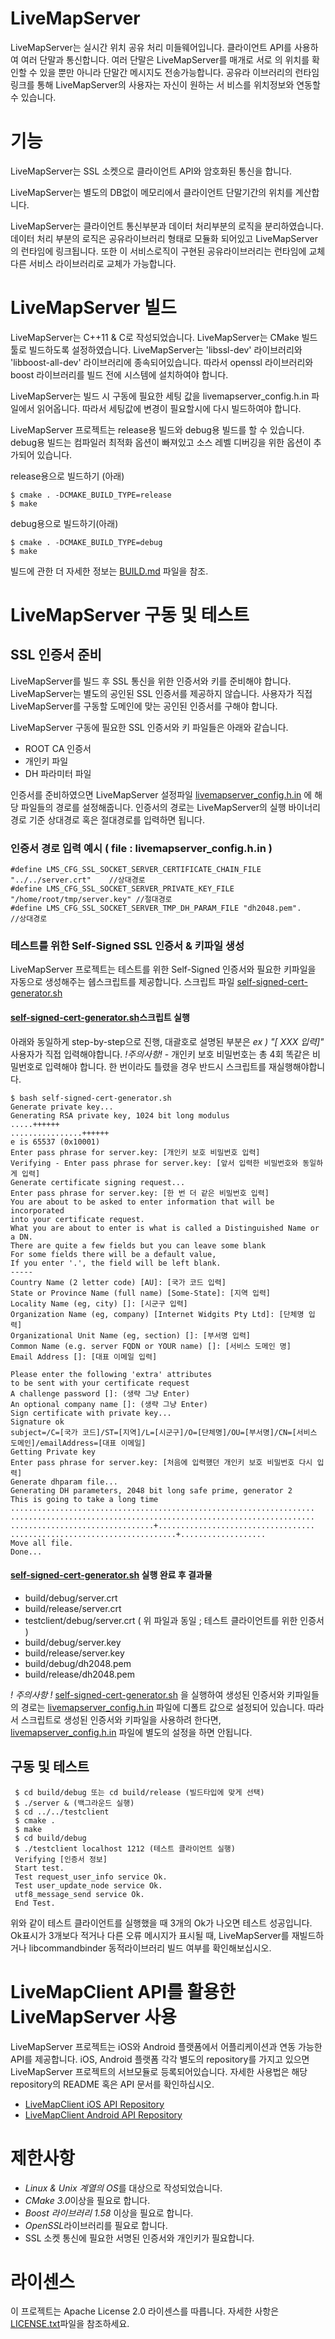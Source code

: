 
LiveMapServer
=======

LiveMapServer는 실시간 위치 공유 처리 미들웨어입니다. 클라이언트 API를
사용하여 여러 단말과 통신합니다. 여러 단말은 LiveMapServer를 매개로 서로
의 위치를 확인할 수 있을 뿐만 아니라 단말간 메시지도 전송가능합니다. 공유라
이브러리의 런타임 링크를 통해 LiveMapServer의 사용자는 자신이 원하는 서
비스를 위치정보와 연동할 수 있습니다.


기능
========

LiveMapServer는 SSL 소켓으로 클라이언트 API와 암호화된 통신을 합니다.

LiveMapServer는 별도의 DB없이 메모리에서 클라이언트 단말기간의 위치를 계산합니다.

LiveMapServer는 클라이언트 통신부분과 데이터 처리부분의 로직을 분리하였습니다. 데이터 처리
부분의 로직은 공유라이브러리 형태로 모듈화 되어있고 LiveMapServer의 런타임에 링크됩니다.
또한 이 서비스로직이 구현된 공유라이브러리는 런타임에 교체 다른 서비스 라이브러리로 교체가
가능합니다.


LiveMapServer 빌드
======================

LiveMapServer는 C++11 & C로 작성되었습니다. LiveMapServer는 CMake 빌드툴로 빌드하도록 설정하였습니다.
LiveMapServer는 'libssl-dev' 라이브러리와  'libboost-all-dev' 라이브러리에 종속되어있습니다. 따라서 openssl
라이브러리와 boost 라이브러리를 빌드 전에 시스템에 설치하여야 합니다.

LiveMapServer는 빌드 시 구동에 필요한 세팅 값을 livemapserver_config.h.in 파일에서 읽어옵니다. 따라서 세팅값에
변경이 필요할시에 다시 빌드하여야 합니다.

LiveMapServer 프로젝트는 release용 빌드와 debug용 빌드를 할 수 있습니다. debug용 빌드는 컴파일러 최적화 옵션이
빠져있고 소스 레벨 디버깅을 위한 옵션이 추가되어 있습니다.

release용으로 빌드하기 (아래)

    $ cmake . -DCMAKE_BUILD_TYPE=release
    $ make

debug용으로 빌드하기(아래)

    $ cmake . -DCMAKE_BUILD_TYPE=debug
    $ make

빌드에 관한 더 자세한 정보는
[BUILD.md](https://github.com/interruping/livemap-server/blob/Develop/BUILD.md) 파일을 참조.

LiveMapServer 구동 및 테스트
======================

## SSL 인증서 준비

LiveMapServer를 빌드 후 SSL 통신을 위한 인증서와 키를 준비해야 합니다. LiveMapServer는 별도의 공인된 SSL 인증서를
제공하지 않습니다. 사용자가 직접 LiveMapServer를 구동할 도메인에 맞는 공인된 인증서를 구해야 합니다.

LiveMapServer 구동에 필요한 SSL 인증서와 키 파일들은 아래와 같습니다.

 - ROOT CA 인증서
 - 개인키 파일
 - DH 파라미터 파일
 
인증서를 준비하였으면 LiveMapServer 설정파일 [livemapserver_config.h.in](https://github.com/interruping/livemap-server/blob/Develop/livemapserver_config.h.in)
에 해당 파일들의 경로를 설정해줍니다. 인증서의 경로는 LiveMapServer의 실행 바이너리 경로 기준 상대경로 혹은 절대경로를
입력하면 됩니다.

### 인증서 경로 입력 예시 ( file : livemapserver_config.h.in )
    #define LMS_CFG_SSL_SOCKET_SERVER_CERTIFICATE_CHAIN_FILE "../../server.crt"    //상대경로
    #define LMS_CFG_SSL_SOCKET_SERVER_PRIVATE_KEY_FILE "/home/root/tmp/server.key" //절대경로
    #define LMS_CFG_SSL_SOCKET_SERVER_TMP_DH_PARAM_FILE "dh2048.pem".              //상대경로

### 테스트를 위한 Self-Signed SSL 인증서 & 키파일 생성

LiveMapServer 프로젝트는 테스트를 위한 Self-Signed 인증서와 필요한 키파일을 자동으로 생성해주는 쉡스크립트를 제공합니다.
스크립트 파일 [self-signed-cert-generator.sh](https://github.com/interruping/livemap-server/blob/Develop/self-signed-cert-generator.sh)

####  [self-signed-cert-generator.sh](https://github.com/interruping/livemap-server/blob/Develop/self-signed-cert-generator.sh)스크립트 실행

아래와 동일하게 step-by-step으로 진행, 대괄호로 설명된 부분은 *ex ) "[ XXX 입력]"* 사용자가 직접 입력해야합니다.
*!주의사항!* - 개인키 보호 비밀번호는 총 4회 똑같은 비밀번호로 입력해야 합니다. 한 번이라도 틀렸을 경우 반드시 스크립트를 재실행해야합니다.

    $ bash self-signed-cert-generator.sh
    Generate private key...
    Generating RSA private key, 1024 bit long modulus
    .....++++++
    ................++++++
    e is 65537 (0x10001)
    Enter pass phrase for server.key: [개인키 보호 비밀번호 입력]
    Verifying - Enter pass phrase for server.key: [앞서 입력한 비밀번호와 동일하게 입력]
    Generate certificate signing request...
    Enter pass phrase for server.key: [한 번 더 같은 비밀번호 입력]
    You are about to be asked to enter information that will be incorporated
    into your certificate request.
    What you are about to enter is what is called a Distinguished Name or a DN.
    There are quite a few fields but you can leave some blank
    For some fields there will be a default value,
    If you enter '.', the field will be left blank.
    -----
    Country Name (2 letter code) [AU]: [국가 코드 입력]
    State or Province Name (full name) [Some-State]: [지역 입력]
    Locality Name (eg, city) []: [시군구 입력]
    Organization Name (eg, company) [Internet Widgits Pty Ltd]: [단체명 입력]
    Organizational Unit Name (eg, section) []: [부서명 입력]
    Common Name (e.g. server FQDN or YOUR name) []: [서비스 도메인 명]
    Email Address []: [대표 이메일 입력]
    
    Please enter the following 'extra' attributes
    to be sent with your certificate request
    A challenge password []: (생략 그냥 Enter)
    An optional company name []: (생략 그냥 Enter)
    Sign certificate with private key...
    Signature ok
    subject=/C=[국가 코드]/ST=[지역]/L=[시군구]/O=[단체명]/OU=[부서명]/CN=[서비스 도메인]/emailAddress=[대표 이메일]
    Getting Private key
    Enter pass phrase for server.key: [처음에 입력했던 개인키 보호 비밀번호 다시 입력]
    Generate dhparam file...
    Generating DH parameters, 2048 bit long safe prime, generator 2
    This is going to take a long time
    ....................................................................
    ....................................................................
    ................................+...................................
    .....................................+...................
    Move all file.
    Done...
    
####  [self-signed-cert-generator.sh](https://github.com/interruping/livemap-server/blob/Develop/self-signed-cert-generator.sh) 실행 완료 후 결과물

- build/debug/server.crt
- build/release/server.crt
- testclient/debug/server.crt ( 위 파일과 동일 ; 테스트 클라이언트를 위한 인증서  )
- build/debug/server.key
- build/release/server.key
- build/debug/dh2048.pem
- build/release/dh2048.pem

*! 주의사항 !*
[self-signed-cert-generator.sh](https://github.com/interruping/livemap-server/blob/Develop/self-signed-cert-generator.sh) 을 실행하여 생성된 인증서와 키파일들의 경로는
 [livemapserver_config.h.in](https://github.com/interruping/livemap-server/blob/Develop/livemapserver_config.h.in) 파일에 디폴트 값으로 설정되어 있습니다.
 따라서  스크립트로 생성된 인증서와 키파일을 사용하려 한다면,  [livemapserver_config.h.in](https://github.com/interruping/livemap-server/blob/Develop/livemapserver_config.h.in) 파일에 별도의 설정을 하면 안됩니다.
 
 ## 구동 및 테스트
 
     $ cd build/debug 또는 cd build/release (빌드타입에 맞게 선택)
     $ ./server & (백그라운드 실행)
     $ cd ../../testclient
     $ cmake .
     $ make
     $ cd build/debug
     $ ./testclient localhost 1212 (테스트 클라이언트 실행)
     Verifying [인증서 정보]
     Start test.
     Test request_user_info service Ok.
     Test user_update_node service Ok.
     utf8_message_send service Ok.
     End Test.
     
 위와 같이 테스트 클라이언트를 실행했을 때 3개의 Ok가 나오면 테스트 성공입니다.
 Ok표시가 3개보다 적거나 다른 오류 메시지가 표시될 때, LiveMapServer를 재빌드하거나
 libcommandbinder 동적라이브러리 빌드 여부를 확인해보십시오.
 
 LiveMapClient API를 활용한 LiveMapServer 사용
 ======================
 
 LiveMapServer 프로젝트는 iOS와 Android 플랫폼에서 어플리케이션과 연동 가능한 API를 제공합니다.
 iOS, Android 플랫폼 각각 별도의 repository를 가지고 있으면 LiveMapServer 프로젝트의 서브모듈로 등록되어있습니다.
 자세한 사용법은 해당 repository의 README 혹은 API 문서를 확인하십시오.
 
 - [LiveMapClient iOS API Repository](https://github.com/interruping/ios_livemap_client_api)
 - [LiveMapClient Android API Repository](https://github.com/interruping/android_livemap_client_api)
 
 
제한사항
===========
- *Linux & Unix 계열의 OS*를 대상으로 작성되었습니다.
- *CMake 3.0*이상을 필요로 합니다.
- *Boost 라이브러리 1.58* 이상을 필요로 합니다.
- *OpenSSL*라이브러리를 필요로 합니다.
- SSL 소켓 통신에 필요한 서명된 인증서와 개인키가 필요합니다.


라이센스
=======
이 프로젝트는 Apache License 2.0 라이센스를 따릅니다. 자세한 사항은 [LICENSE.txt](https://github.com/interruping/livemap-server/blob/Develop/LICENSE)파일을 참조하세요.
